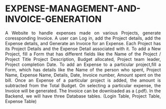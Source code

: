 # EXPENSE-MANAGEMENT-AND-INVOICE-GENERATION
<div style='text-align: justify;'>
A Website to handle expenses made on various Projects, generate coressponding Invoice. A user can Log in, add the Project details, add the Expense details, and Generate an Invoice for an Expense. Each Project has its Project Details and the Expense Detail associated with it. To add a New Project, fill a Form that has different fields like the Name of the Project / Project Title Project Description, Budget allocated, Project team leader, Project completion Date. To add an Expense to a particular project,fill a Form, which has details like the Name of the person who spent, Project Name, Expense Name, Details, Date, Invoice
number, Amount spent on the bill. Once an Expense of a particular project is added, the amount is subtracted from the Total Budget. On selecting a particular expense, the Invoice will be generated. The Invoice can be downloaded as a (.pdf). In the Backend, we will have three Database tables. (Login Table, Project Table, Expense Table)
</div>
